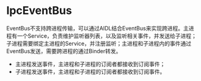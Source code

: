 # IpcEventBus

EventBus不支持跨进程传输，可以通过AIDL结合EventBus来实现跨进程。主进程有一个Service，负责维护监听器列表，以及监听相关事件，并发送给子进程；子进程需要绑定主进程的Service，并注册监听；主进程和子进程内的事件通过EventBus发送，需要跨进程的通过Binder转发。

- 主进程发送事件，主进程和子进程的订阅者都接收到订阅事件；
- 子进程发送事件，主进程和子进程的订阅者都接收到订阅事件。
